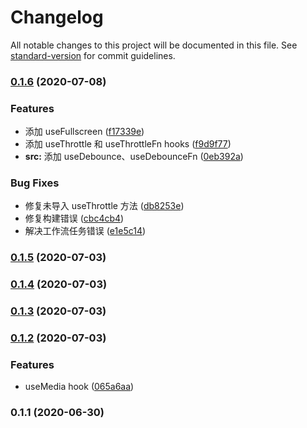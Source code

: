 # Changelog

All notable changes to this project will be documented in this file. See [standard-version](https://github.com/conventional-changelog/standard-version) for commit guidelines.

### [0.1.6](https://github.com/project-verasa/vue-hooks/compare/v0.1.5...v0.1.6) (2020-07-08)


### Features

* 添加 useFullscreen ([f17339e](https://github.com/project-verasa/vue-hooks/commit/f17339e714353dc6d1bd39262e2b35898fdb67db))
* 添加 useThrottle 和 useThrottleFn hooks ([f9d9f77](https://github.com/project-verasa/vue-hooks/commit/f9d9f7752a287924b890713f97419fbdc7ed96cc))
* **src:** 添加 useDebounce、useDebounceFn ([0eb392a](https://github.com/project-verasa/vue-hooks/commit/0eb392a4254698548bc57d2f6b7f5773637c8278))


### Bug Fixes

* 修复未导入 useThrottle 方法 ([db8253e](https://github.com/project-verasa/vue-hooks/commit/db8253ecb42384bec9b5a0f4a5695daf5f8b567d))
* 修复构建错误 ([cbc4cb4](https://github.com/project-verasa/vue-hooks/commit/cbc4cb4708c5a3ad8a72f3e6efb8b3caf09a38e4))
* 解决工作流任务错误 ([e1e5c14](https://github.com/project-verasa/vue-hooks/commit/e1e5c1468b2ca23196032b96adb7286318a27e6f))

### [0.1.5](https://github.com/project-verasa/vue-hooks/compare/v0.1.4...v0.1.5) (2020-07-03)

### [0.1.4](https://github.com/project-verasa/vue-hooks/compare/v0.1.3...v0.1.4) (2020-07-03)

### [0.1.3](https://github.com/project-verasa/vue-hooks/compare/v0.1.2...v0.1.3) (2020-07-03)

### [0.1.2](https://github.com/project-verasa/vue-hooks/compare/v0.1.1...v0.1.2) (2020-07-03)


### Features

* useMedia hook ([065a6aa](https://github.com/project-verasa/vue-hooks/commit/065a6aacd85ad6b44d17d2d5e50aa0b848fc34d9))

### 0.1.1 (2020-06-30)
